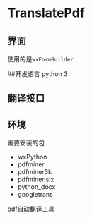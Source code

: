 # TranslatePdf

## 界面
使用的是`wxFormBuilder`

##开发语言
python 3

## 翻译接口


## 环境

需要安装的包

- wxPython
- pdfminer
- pdfminer3k
- pdfminer.six
- python_docx
- googletrans


pdf自动翻译工具
